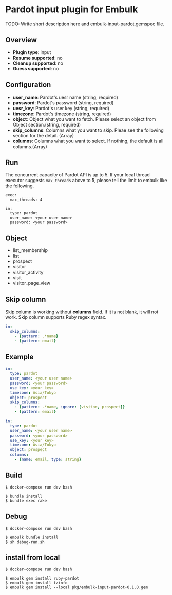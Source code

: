 # Pardot input plugin for Embulk

TODO: Write short description here and embulk-input-pardot.gemspec file.

## Overview

* **Plugin type**: input
* **Resume supported**: no
* **Cleanup supported**: no
* **Guess supported**: no

## Configuration

- **user_name**: Pardot's uesr name (string, required)
- **password**: Pardot's password (string, required)
- **uesr_key**: Pardot's user key (string, required)
- **timezone**: Pardot's timezone (string, required)
- **object**: Object what you want to fetch. Please select an object from Object section.(string, required)
- **skip_columns**: Columns what you want to skip. Pleae see the following section for the detail. (Array)
- **columns**: Columns what you want to select. If nothing, the default is all columns.(Array)  

## Run

The concurrent capacity of Pardot API is up to 5.
If your local thread executor suggests `max_threads` above to 5,
please tell the limit to embulk like the following.

```
exec:
  max_threads: 4

in:
  type: pardot
  user_name: <your user name>
  password: <your password>
```

## Object

- list_membership
- list
- prospect
- visitor 
- visitor_activity
- visit
- visitor_page_view

## Skip column

Skip column is working without **columns** field. If it is not blank, it will not work.
Skip column supports Ruby regex syntax.

```yaml
in:
  skip_columns:
    - {pattern: .*name}
    - {pattern: email}
```

## Example

```yaml
in:
  type: pardot
  user_name: <your user name>
  password: <your password>
  use_key: <your key>
  timezone: Asia/Tokyo
  object: prospect
  skip_columns:
    - {pattern: .*name, ignore: [visitor, prospect]}
    - {pattern: email}
```

```yaml
in:
  type: pardot
  user_name: <your user name>
  password: <your password>
  use_key: <your key>
  timezone: Asia/Tokyo
  object: prospect
  columns:  
    - {name: email, type: string}
```

## Build

```
$ docker-compose run dev bash

$ bundle install
$ bundle exec rake
```

## Debug

```
$ docker-compose run dev bash

$ embulk bundle install
$ sh debug-run.sh
```

## install from local 

```
$ docker-compose run dev bash

$ embulk gem install ruby-pardot 
$ embulk gem install tzinfo 
$ embulk gem install --local pkg/embulk-input-pardot-0.1.0.gem
```